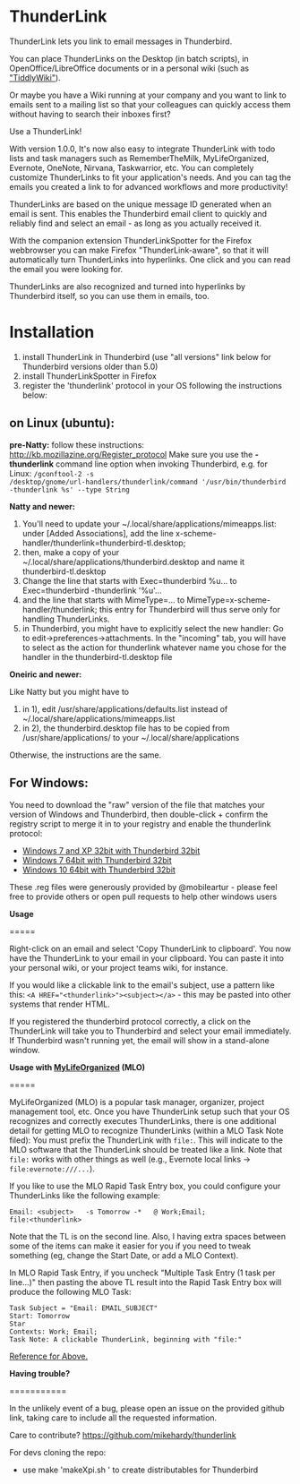 <b>ThunderLink</b>
=========

ThunderLink lets you link to email messages in Thunderbird.

You can place ThunderLinks on the Desktop (in batch scripts), in OpenOffice/LibreOffice documents or in a personal wiki (such as <a href="http://www.tiddlywiki.com"> "TiddlyWiki"</a>).

Or maybe you have a Wiki running at your company and you want to link to emails sent to a mailing list so that your colleagues can quickly access them without having to search their inboxes first?

Use a ThunderLink!

With version 1.0.0, It's now also easy to integrate ThunderLink with todo lists and task managers such as RememberTheMilk, MyLifeOrganized, Evernote, OneNote, Nirvana, Taskwarrior, etc. 
You can completely customize ThunderLinks to fit your application's needs. And you can tag the emails you created a link to for advanced workflows and more productivity!

ThunderLinks are based on the unique message ID generated when an email is sent. This enables the Thunderbird email client to quickly and reliably find and select an email - as long as you actually received it.

With the companion extension ThunderLinkSpotter for the Firefox webbrowser you can make Firefox "ThunderLink-aware", so that it will automatically turn ThunderLinks into hyperlinks. One click and you can read the email you were looking for.

ThunderLinks are also recognized and turned into hyperlinks by Thunderbird itself, so you can use them in emails, too.


<b>Installation</b>
========
<ol>
<li>install ThunderLink in Thunderbird
   (use "all versions" link below for Thunderbird versions older than 5.0)</li>
   <li>install ThunderLinkSpotter in Firefox</li>
   <li>register the 'thunderlink' protocol in your OS following the instructions below:</li>
   </ol>
   </b>

   <b>on Linux (ubuntu):</b>
   --------------------------
   <b>pre-Natty:</b>
   follow these instructions: http://kb.mozillazine.org/Register_protocol
   Make sure you use the <b>-thunderlink</b> command line option when invoking Thunderbird, e.g. for Linux: 
   <code>/gconftool-2 -s /desktop/gnome/url-handlers/thunderlink/command '/usr/bin/thunderbird -thunderlink %s' --type String </code>

   <b>Natty and newer:</b>
   <ol>
   <li>You'll need to update your ~/.local/share/applications/mimeapps.list:
   under [Added Associations], add the line
   x-scheme-handler/thunderlink=thunderbird-tl.desktop;</li>

   <li>then, make a copy of your ~/.local/share/applications/thunderbird.desktop and name it thunderbird-tl.desktop </li>

   <li>Change the line that starts with
   Exec=thunderbird %u...
   to
   Exec=thunderbird -thunderlink '%u'...</li>
   <li>and the line that starts with
   MimeType=...
   to
   MimeType=x-scheme-handler/thunderlink;
   this entry for Thunderbird will thus serve only for handling ThunderLinks.</li>
   <li>in Thunderbird, you might have to explicitly select the new handler: Go to edit->preferences->attachments. In the "incoming" tab, you will have to select as the action for thunderlink whatever name you chose for the handler in the thunderbird-tl.desktop file</li>
   </ol>

   <b>Oneiric and newer:</b>

   Like Natty but you might have to 
   <ol>
   <li>in 1), edit 
   /usr/share/applications/defaults.list instead of ~/.local/share/applications/mimeapps.list
   </li>
   <li>in 2), the thunderbird.desktop file has to be copied from /usr/share/applications/ to your ~/.local/share/applications
   </li>
   </ol>
   Otherwise, the instructions are the same.

   <b>For Windows:</b>
   ------------------------------------------------------------------------------------------------
   You need to download the "raw" version of the file that matches your version of Windows and Thunderbird, then double-click + confirm the registry script to merge it in to your registry and enable the thunderlink protocol:
   - [Windows 7 and XP 32bit with Thunderbird 32bit](ThunderLink_WINXP_WIN7_32bit_Thunderbird_32bit.reg)
   - [Windows 7 64bit with Thunderbird 32bit](ThunderLink_WIN7_64bit_Thunderbird_32bit.reg)
   - [Windows 10 64bit with Thunderbird 32bit](ThunderLink_WIN10_64bit_Thunderbird_32bit.reg)
   
   These .reg files were generously provided by @mobileartur - please feel free to provide others or open pull requests to help other windows users
   
   
   
   <b>Usage</b>
   
   =====
   
   Right-click on an email and select 'Copy ThunderLink to clipboard'. You now have the ThunderLink to your email in your clipboard. You can paste it into your personal wiki, or your project teams wiki, for instance.

   If you would like a clickable link to the email's subject, use a pattern like this: `<A HREF="<thunderlink>"><subject></a>` - this may be pasted into other systems that render HTML.

   If you registered the thunderbird protocol correctly, a click on the ThunderLink will take you to Thunderbird and select your email immediately. If Thunderbird wasn't running yet, the email will show in a stand-alone window.


   <b>Usage with <a href="http://mylifeorganized.net/">MyLifeOrganized</a> (MLO)</b>
   
   =====
   
   MyLifeOrganized (MLO) is a popular task manager, organizer, project management tool, etc. Once you have ThunderLink setup such that your OS recognizes and correctly executes ThunderLinks, there is one additional detail for getting MLO to recognize ThunderLinks (within a MLO Task Note filed): You must prefix the ThunderLink with `file:`. This will indicate to the MLO software that the ThunderLink should be treated like a link. Note that `file:` works with other things as well (e.g., Evernote local links -> `file:evernote:///...`).
   
   If you like to use the MLO Rapid Task Entry box, you could configure your ThunderLinks like the following example:
   ```
   Email: <subject>   -s Tomorrow -*   @ Work;Email; 
   file:<thunderlink>
   ```
   Note that the TL is on the second line. Also, I having extra spaces between some of the items can make it easier for you if you need to tweak something (eg, change the Start Date, or add a MLO Context).
   
   In MLO Rapid Task Entry, if you uncheck "Multiple Task Entry (1 task per line...)" then pasting the above TL result into the Rapid Task Entry box will produce the following MLO Task:
   ```
   Task Subject = "Email: EMAIL_SUBJECT" 
   Start: Tomorrow 
   Star 
   Contexts: Work; Email; 
   Task Note: A clickable ThunderLink, beginning with "file:"
   ```
   <a href="https://github.com/poohsen/thunderlink/issues/20#issuecomment-54720844">Reference for Above.</a>
   

   <b>Having trouble?</b>
   
   ===========
   
   In the unlikely event of a bug, please open an issue on the provided github link, taking care to include all the requested information.

   Care to contribute? https://github.com/mikehardy/thunderlink

   For devs cloning the repo:
   
   - use make 'makeXpi.sh <release-number>' to create distributables for Thunderbird
